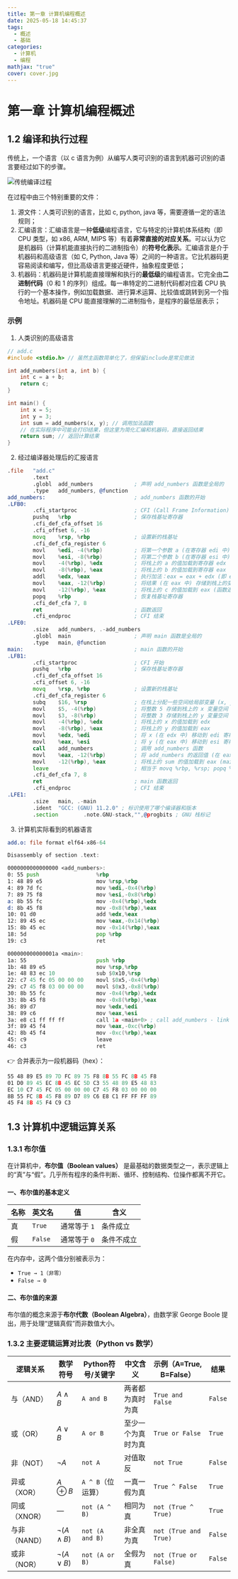 ```yaml
---
title: 第一章 计算机编程概述
date: 2025-05-18 14:45:37
tags:
  - 概述
  - 基础
categories:
  - 计算机
  - 编程
mathjax: "true"
cover: cover.jpg
---
```

# 第一章 计算机编程概述

## 1.2 编译和执行过程

传统上，一个语言（以 c 语言为例）从编写人类可识别的语言到机器可识别的语言要经过如下的步骤。

![传统编译过程](20250505144822.png)

在过程中由三个特别重要的文件：

1. 源文件：人类可识别的语言，比如 c, python, java 等，需要遵循一定的语法规则；
2. 汇编语言：汇编语言是一种**低级**编程语言，它与特定的计算机体系结构（即 CPU 类型，如 x86, ARM, MIPS 等）有着**非常直接的对应关系**。可以认为它是机器码（计算机能直接执行的二进制指令）的**符号化表示**。汇编语言是介于机器码和高级语言（如 C, Python, Java 等）之间的一种语言。它比机器码更容易阅读和编写，但比高级语言更接近硬件，抽象程度更低；
3. 机器码：机器码是计算机能直接理解和执行的**最低级**的编程语言。它完全由**二进制代码**（0 和 1 的序列）组成。每一串特定的二进制代码都对应着 CPU 执行的一个基本操作，例如加载数据、进行算术运算、比较值或跳转到另一个指令地址。机器码是 CPU 能直接理解的二进制指令，是程序的最低层表示；

### 示例

1. 人类识别的高级语言
``` c
// add.c
#include <stdio.h> // 虽然主函数简单化了，但保留include是常见做法

int add_numbers(int a, int b) {
    int c = a + b;
    return c;
}

int main() {
    int x = 5;
    int y = 3;
    int sum = add_numbers(x, y); // 调用加法函数
    // 在实际程序中可能会打印结果，但这里为简化汇编和机器码，直接返回结果
    return sum; // 返回计算结果
}
```

2. 经过编译器处理后的汇报语言
``` asm
.file   "add.c"
        .text
        .globl  add_numbers             ; 声明 add_numbers 函数是全局的
        .type   add_numbers, @function
add_numbers:                            ; add_numbers 函数的开始
.LFB0:
        .cfi_startproc                  ; CFI (Call Frame Information) 开始
        pushq   %rbp                    ; 保存栈基址寄存器
        .cfi_def_cfa_offset 16
        .cfi_offset 6, -16
        movq    %rsp, %rbp              ; 设置新的栈基址
        .cfi_def_cfa_register 6
        movl    %edi, -4(%rbp)          ; 将第一个参数 a (在寄存器 edi 中) 存储到栈上的变量空间
        movl    %esi, -8(%rbp)          ; 将第二个参数 b (在寄存器 esi 中) 存储到栈上的变量空间
        movl    -4(%rbp), %edx          ; 将栈上的 a 的值加载到寄存器 edx
        movl    -8(%rbp), %eax          ; 将栈上的 b 的值加载到寄存器 eax
        addl    %edx, %eax              ; 执行加法：eax = eax + edx (即 eax = b + a)
        movl    %eax, -12(%rbp)         ; 将结果 (在 eax 中) 存储到栈上的变量 c 空间
        movl    -12(%rbp), %eax         ; 将栈上的 c 的值加载到 eax (函数返回值通常放在 eax/rax)
        popq    %rbp                    ; 恢复栈基址寄存器
        .cfi_def_cfa 7, 8
        ret                             ; 函数返回
        .cfi_endproc                    ; CFI 结束
.LFE0:
        .size   add_numbers, .-add_numbers
        .globl  main                    ; 声明 main 函数是全局的
        .type   main, @function
main:                                   ; main 函数的开始
.LFB1:
        .cfi_startproc                  ; CFI 开始
        pushq   %rbp                    ; 保存栈基址寄存器
        .cfi_def_cfa_offset 16
        .cfi_offset 6, -16
        movq    %rsp, %rbp              ; 设置新的栈基址
        .cfi_def_cfa_register 6
        subq    $16, %rsp               ; 在栈上分配一些空间给局部变量 (x, y, sum)
        movl    $5, -4(%rbp)            ; 将整数 5 存储到栈上的 x 变量空间
        movl    $3, -8(%rbp)            ; 将整数 3 存储到栈上的 y 变量空间
        movl    -4(%rbp), %edx          ; 将栈上的 x 的值加载到 edx
        movl    -8(%rbp), %eax          ; 将栈上的 y 的值加载到 eax
        movl    %edx, %edi              ; 将 x (在 edx 中) 移动到 edi 寄存器 (用于传递第一个参数)
        movl    %eax, %esi              ; 将 y (在 eax 中) 移动到 esi 寄存器 (用于传递第二个参数)
        call    add_numbers             ; 调用 add_numbers 函数
        movl    %eax, -12(%rbp)         ; 将 add_numbers 的返回值 (在 eax 中) 存储到栈上的 sum 变量空间
        movl    -12(%rbp), %eax         ; 将栈上的 sum 的值加载到 eax (main 函数的返回值)
        leave                           ; 相当于 movq %rbp, %rsp; popq %rbp
        .cfi_def_cfa 7, 8
        ret                             ; main 函数返回
        .cfi_endproc                    ; CFI 结束
.LFE1:
        .size   main, .-main
        .ident  "GCC: (GNU) 11.2.0" ; 标识使用了哪个编译器和版本
        .section        .note.GNU-stack,"",@progbits ; GNU 栈标记
```

3. 计算机实际看到的机器语言
``` asm
add.o: file format elf64-x86-64

Disassembly of section .text: 

0000000000000000 <add_numbers>:
0: 55 push                  %rbp
1: 48 89 e5                 mov %rsp,%rbp
4: 89 7d fc                 mov %edi,-0x4(%rbp)
7: 89 75 f8                 mov %esi,-0x8(%rbp)
a: 8b 55 fc                 mov -0x4(%rbp),%edx
d: 8b 45 f8                 mov -0x8(%rbp),%eax
10: 01 d0                   add %edx,%eax
12: 89 45 ec                mov %eax,-0x14(%rbp)
15: 8b 45 ec                mov -0x14(%rbp),%eax
18: 5d                      pop %rbp
19: c3                      ret

000000000000001a <main>:
1a: 55                      push %rbp
1b: 48 89 e5                mov %rsp,%rbp
1e: 48 83 ec 10             sub $0x10,%rsp
22: c7 45 fc 05 00 00 00    movl $0x5,-0x4(%rbp)
29: c7 45 f8 03 00 00 00    movl $0x3,-0x8(%rbp)
30: 8b 55 fc                mov -0x4(%rbp),%edx
33: 8b 45 f8                mov -0x8(%rbp),%eax
36: 89 d7                   mov %edx,%edi
38: 89 c6                   mov %eax,%esi
3a: e8 c1 ff ff ff          call 1a <main+0> ; call add_numbers - link time resolved address
3f: 89 45 f4                mov %eax,-0xc(%rbp)
42: 8b 45 f4                mov -0xc(%rbp),%eax
45: c9                      leave
46: c3                      ret
```

👉 合并表示为一段机器码（hex）：

``` asm
55 48 89 E5 89 7D FC 89 75 F8 8B 55 FC 8B 45 F8  
01 D0 89 45 EC 8B 45 EC 5D C3 55 48 89 E5 48 83  
EC 10 C7 45 FC 05 00 00 00 C7 45 F8 03 00 00 00  
8B 55 FC 8B 45 F8 89 D7 89 C6 E8 C1 FF FF FF 89  
45 F4 8B 45 F4 C9 C3
```

## 1.3 计算机中逻辑运算关系

### 1.3.1 布尔值

在计算机中，**布尔值（Boolean values）** 是最基础的数据类型之一，表示逻辑上的“真”与“假”。几乎所有程序的条件判断、循环、控制结构、位操作都离不开它。

#### 一、布尔值的基本定义

|名称|英文名|值|含义|
|---|---|---|---|
|真|`True`|通常等于 `1`|条件成立|
|假|`False`|通常等于 `0`|条件不成立|

在内存中，这两个值分别被表示为：

- `True → 1（非零）` 
- `False → 0`

#### 二、布尔值的来源

布尔值的概念来源于**布尔代数（Boolean Algebra）**，由数学家 George Boole 提出，用于处理“逻辑真假”而非数值大小。

### 1.3.2 主要逻辑运算对比表（Python vs 数学）

| 逻辑关系     | 数学符号                | Python符号/关键字    | 中文含义      | 示例（A=True, B=False）   | 结果      |
| -------- | ------------------- | --------------- | --------- | --------------------- | ------- |
| 与（AND）   | $A \land B$         | `A and B`       | 两者都为真时为真  | `True and False`      | `False` |
| 或（OR）    | $A \lor B$          | `A or B`        | 至少一个为真时为真 | `True or False`       | `True`  |
| 非（NOT）   | $\lnot A$           | `not A`         | 对值取反      | `not True`            | `False` |
| 异或（XOR）  | $A \oplus B$        | `A ^ B`（位运算）    | 一真一假为真    | `True ^ False`        | `True`  |
| 同或（XNOR） | —                   | `not (A ^ B)`   | 相同为真      | `not (True ^ True)`   | `True`  |
| 与非（NAND） | $\lnot (A \land B)$ | `not (A and B)` | 非全真为真     | `not (True and True)` | `False` |
| 或非（NOR）  | $\lnot (A \lor B)$  | `not (A or B)`  | 全假为真      | `not (True or False)` | `False` |